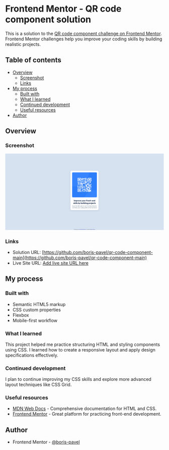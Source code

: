 # Frontend Mentor - QR code component solution

This is a solution to the [QR code component challenge on Frontend Mentor](https://www.frontendmentor.io/challenges/qr-code-component-iux_sIO_H). Frontend Mentor challenges help you improve your coding skills by building realistic projects.

## Table of contents

- [Overview](#overview)
  - [Screenshot](#screenshot)
  - [Links](#links)
- [My process](#my-process)
  - [Built with](#built-with)
  - [What I learned](#what-i-learned)
  - [Continued development](#continued-development)
  - [Useful resources](#useful-resources)
- [Author](#author)

## Overview

### Screenshot

![Screenshot of the solution](./preview.png)

### Links

- Solution URL: [https://github.com/boris-pavel/qr-code-component-main](https://github.com/boris-pavel/qr-code-component-main)
- Live Site URL: [Add live site URL here](https://your-live-site-url.com)

## My process

### Built with

- Semantic HTML5 markup
- CSS custom properties
- Flexbox
- Mobile-first workflow

### What I learned

This project helped me practice structuring HTML and styling components using CSS. I learned how to create a responsive layout and apply design specifications effectively.

### Continued development

I plan to continue improving my CSS skills and explore more advanced layout techniques like CSS Grid.

### Useful resources

- [MDN Web Docs](https://developer.mozilla.org/) - Comprehensive documentation for HTML and CSS.
- [Frontend Mentor](https://www.frontendmentor.io/) - Great platform for practicing front-end development.

## Author

- Frontend Mentor - [@boris-pavel](https://www.frontendmentor.io/profile/boris-pavel)

